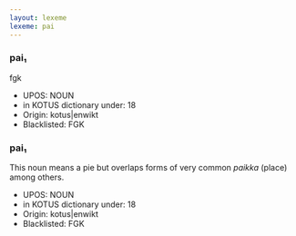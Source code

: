 ```yaml
---
layout: lexeme
lexeme: pai
---
```


###  pai₁

fgk
* UPOS:  NOUN
* in KOTUS dictionary under:  18
* Origin:  kotus|enwikt
* Blacklisted:  FGK


###  pai₁

This noun means a pie but overlaps forms of very common *paikka* (place) among others.
* UPOS:  NOUN
* in KOTUS dictionary under:  18
* Origin:  kotus|enwikt
* Blacklisted:  FGK

